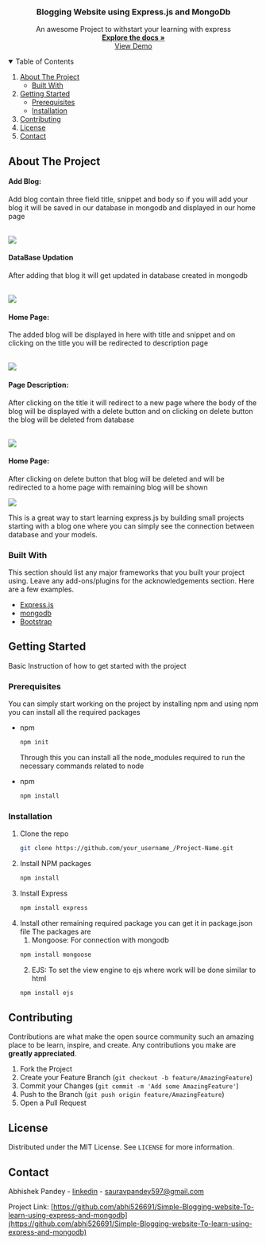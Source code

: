 <!--
*** Thanks for checking out my project. If you have a suggestion
*** that would make this better, please fork the repo and create a pull request
*** Thanks again! Now go learn Express.js :D
-->



<!--
[![Contributors][contributors-shield]][contributors-url]
[![Forks][forks-shield]][forks-url]
[![Stargazers][stars-shield]][stars-url]
[![Issues][issues-shield]][issues-url]
[![MIT License][license-shield]][license-url]
[![LinkedIn][linkedin-shield]][linkedin-url]

-->

<!-- PROJECT LOGO -->
<!--
<br />
<p align="center">
  <a href="https://github.com/othneildrew/Best-README-Template">
    <img src="images/logo.png" alt="Logo" width="80" height="80">
  </a>

-->

  <h3 align="center">Blogging Website using Express.js and MongoDb</h3>

  <p align="center">
    An awesome Project to withstart your learning with express
    <br />
    <a href="https://github.com/abhi526691/Simple-Blogging-website-To-learn-using-express-and-mongodb/tree/main/blogExampleUsingExpress"><strong>Explore the docs »</strong></a>
    <br />
    <a href="https://github.com/abhi526691/Simple-Blogging-website-To-learn-using-express-and-mongodb.git">View Demo</a>
    
  </p>
</p>



<!-- TABLE OF CONTENTS -->
<details open="open">
  <summary>Table of Contents</summary>
  <ol>
    <li>
      <a href="#about-the-project">About The Project</a>
      <ul>
        <li><a href="#built-with">Built With</a></li>
      </ul>
    </li>
    <li>
      <a href="#getting-started">Getting Started</a>
      <ul>
        <li><a href="#prerequisites">Prerequisites</a></li>
        <li><a href="#installation">Installation</a></li>
      </ul>
    </li>
<!--     <li><a href="#usage">Usage</a></li>
    <li><a href="#roadmap">Roadmap</a></li> -->
    <li><a href="#contributing">Contributing</a></li>
    <li><a href="#license">License</a></li>
    <li><a href="#contact">Contact</a></li>
<!--     <li><a href="#acknowledgements">Acknowledgements</a></li> -->
  </ol>
</details>



<!-- ABOUT THE PROJECT -->
## About The Project

<h4>Add Blog: </h4>
<p>Add blog contain three field title, snippet and body so if you will add your blog it will be saved in our database in mongodb and displayed in our home page</p>
<br><img src="blogExampleUsingExpress/Screenshot (20).png" >
<br>


<h4>DataBase Updation</h4>
<p>After adding that blog it will get updated in database created in mongodb</p>
<br>
<img src="blogExampleUsingExpress/Screenshot (21).png" >
<br>


<h4>Home Page: </h4>
<p> The added blog will be displayed in here with title and snippet and on clicking on the title you will be redirected to description page</p>
<br>
<img src="blogExampleUsingExpress/Screenshot (17).png" >
<br>

<h4> Page Description: </h4>
<p>After clicking on the title it will redirect to a new page where the body of the blog will be displayed with a delete button and on clicking on delete button the blog will be deleted from database</p>
<br>
<img src="blogExampleUsingExpress/Screenshot (18).png" >
<br>

<h4> Home Page:</h4>
<p>After clicking on delete button that blog will be deleted and will be redirected to a home page with remaining blog will be shown</p>
<img src="blogExampleUsingExpress/Screenshot (19).png" >
<br>


This is a great way to start learning express.js by building small projects starting with a blog one where you can simply see the connection between database and your models.

### Built With

This section should list any major frameworks that you built your project using. Leave any add-ons/plugins for the acknowledgements section. Here are a few examples.
* [Express.js](https://expressjs.com/)
* [mongodb](https://www.mongodb.com/)
* [Bootstrap](https://getbootstrap.com)





<!-- GETTING STARTED -->
## Getting Started

Basic Instruction of how to get started with the project

### Prerequisites

You can simply start working on the project by installing npm and using npm you can install all the required packages
* npm
  ```sh
  npm init
  ```
  
  Through this you can install all the node_modules required to run the necessary commands related to node 
* npm
  ```sh
  npm install
  ```

### Installation

1. Clone the repo
   ```sh
   git clone https://github.com/your_username_/Project-Name.git
   ```
2. Install NPM packages
   ```sh
   npm install
   ```
3. Install Express 
     ```sh
   npm install express
   ```
4. Install other remaining required package you can get it in package.json file 
    The packages are
     1. Mongoose: For connection with mongodb
     ```sh
   npm install mongoose
   ```
     2. EJS: To set the view engine to ejs where work will be done similar to html
     ```sh
   npm install ejs
   ```




<!-- CONTRIBUTING -->
## Contributing

Contributions are what make the open source community such an amazing place to be learn, inspire, and create. Any contributions you make are **greatly appreciated**.

1. Fork the Project
2. Create your Feature Branch (`git checkout -b feature/AmazingFeature`)
3. Commit your Changes (`git commit -m 'Add some AmazingFeature'`)
4. Push to the Branch (`git push origin feature/AmazingFeature`)
5. Open a Pull Request



<!-- LICENSE -->
## License

Distributed under the MIT License. See `LICENSE` for more information.



<!-- CONTACT -->
## Contact

Abhishek Pandey - [linkedin](https://www.linkedin.com/in/abhishek-pandey-1515aa171/) - sauravpandey597@gmail.com

Project Link: [https://github.com/abhi526691/Simple-Blogging-website-To-learn-using-express-and-mongodb](https://github.com/abhi526691/Simple-Blogging-website-To-learn-using-express-and-mongodb)



<!-- ACKNOWLEDGEMENTS 
## Acknowledgements
* [GitHub Emoji Cheat Sheet](https://www.webpagefx.com/tools/emoji-cheat-sheet)
* [Img Shields](https://shields.io)
* [Choose an Open Source License](https://choosealicense.com)
* [GitHub Pages](https://pages.github.com)
* [Animate.css](https://daneden.github.io/animate.css)
* [Loaders.css](https://connoratherton.com/loaders)
* [Slick Carousel](https://kenwheeler.github.io/slick)
* [Smooth Scroll](https://github.com/cferdinandi/smooth-scroll)
* [Sticky Kit](http://leafo.net/sticky-kit)
* [JVectorMap](http://jvectormap.com)
* [Font Awesome](https://fontawesome.com)
-->





<!-- MARKDOWN LINKS & IMAGES -->
<!-- https://www.markdownguide.org/basic-syntax/#reference-style-links -->
[contributors-shield]: https://img.shields.io/github/contributors/othneildrew/Best-README-Template.svg?style=for-the-badge
[contributors-url]: https://github.com/othneildrew/Best-README-Template/graphs/contributors
[forks-shield]: https://img.shields.io/github/forks/othneildrew/Best-README-Template.svg?style=for-the-badge
[forks-url]: https://github.com/othneildrew/Best-README-Template/network/members
[stars-shield]: https://img.shields.io/github/stars/othneildrew/Best-README-Template.svg?style=for-the-badge
[stars-url]: https://github.com/othneildrew/Best-README-Template/stargazers
[issues-shield]: https://img.shields.io/github/issues/othneildrew/Best-README-Template.svg?style=for-the-badge
[issues-url]: https://github.com/othneildrew/Best-README-Template/issues
[license-shield]: https://img.shields.io/github/license/othneildrew/Best-README-Template.svg?style=for-the-badge
[license-url]: https://github.com/othneildrew/Best-README-Template/blob/master/LICENSE.txt
[linkedin-shield]: https://img.shields.io/badge/-LinkedIn-black.svg?style=for-the-badge&logo=linkedin&colorB=555
[linkedin-url]: https://linkedin.com/in/othneildrew
[product-screenshot]: images/screenshot.png
